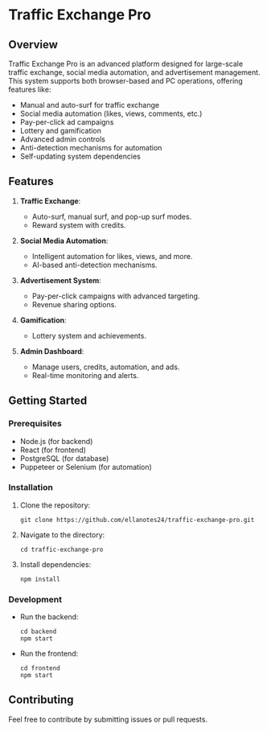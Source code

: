 # Traffic Exchange Pro

## Overview
Traffic Exchange Pro is an advanced platform designed for large-scale traffic exchange, social media automation, and advertisement management. This system supports both browser-based and PC operations, offering features like:
- Manual and auto-surf for traffic exchange
- Social media automation (likes, views, comments, etc.)
- Pay-per-click ad campaigns
- Lottery and gamification
- Advanced admin controls
- Anti-detection mechanisms for automation
- Self-updating system dependencies

## Features
1. **Traffic Exchange**:
   - Auto-surf, manual surf, and pop-up surf modes.
   - Reward system with credits.

2. **Social Media Automation**:
   - Intelligent automation for likes, views, and more.
   - AI-based anti-detection mechanisms.

3. **Advertisement System**:
   - Pay-per-click campaigns with advanced targeting.
   - Revenue sharing options.

4. **Gamification**:
   - Lottery system and achievements.

5. **Admin Dashboard**:
   - Manage users, credits, automation, and ads.
   - Real-time monitoring and alerts.

## Getting Started
### Prerequisites
- Node.js (for backend)
- React (for frontend)
- PostgreSQL (for database)
- Puppeteer or Selenium (for automation)

### Installation
1. Clone the repository:
   ```
   git clone https://github.com/ellanotes24/traffic-exchange-pro.git
   ```
2. Navigate to the directory:
   ```
   cd traffic-exchange-pro
   ```
3. Install dependencies:
   ```
   npm install
   ```

### Development
- Run the backend:
  ```
  cd backend
  npm start
  ```
- Run the frontend:
  ```
  cd frontend
  npm start
  ```

## Contributing
Feel free to contribute by submitting issues or pull requests.